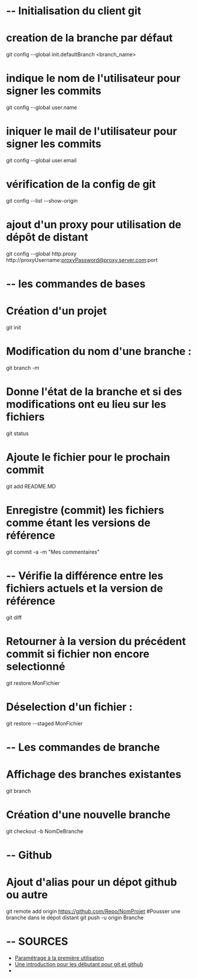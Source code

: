 # -- Initialisation du client git

# creation de la branche par défaut
git config --global init.defaultBranch <branch_name>
# indique le nom de l'utilisateur pour signer les commits
git config --global user.name <first-name name>
# iniquer le mail de l'utilisateur pour signer les commits
git config --global user.email <email>
# vérification de la config de git
git config --list --show-origin
# ajout d'un proxy pour utilisation de dépôt de distant
git config --global http.proxy http://proxyUsername:proxyPassword@proxy.server.com:port

# -- les commandes de bases

# Création d'un projet 
git init
# Modification du nom d'une branche :
git branch -m <name>
# Donne l'état de la branche et si des modifications ont eu lieu sur les fichiers
git status
# Ajoute le fichier pour le prochain commit
git add README.MD
# Enregistre (commit) les fichiers comme étant les versions de référence
git commit -a -m "Mes commentaires"
# -- Vérifie la différence entre les fichiers actuels et la version de référence
git diff
# Retourner à la version du précédent commit si fichier non encore selectionné
git restore MonFichier
# Déselection d'un fichier : 
git restore --staged MonFichier

# -- Les commandes de branche

# Affichage des branches existantes
git branch
# Création d'une nouvelle branche
git checkout -b NomDeBranche

# -- Github

# Ajout d'alias pour un dépot github ou autre
git remote add origin https://github.com/Repo/NomProjet
#Pousser une branche dans le dépot distant
git push -u origin Branche

# -- SOURCES
- [Paramétrage à la première utilisation](https://git-scm.com/book/fr/v2/D%C3%A9marrage-rapide-Param%C3%A9trage-%C3%A0-la-premi%C3%A8re-utilisation-de-Git)
- [Une introduction pour les débutant pour git et github](https://product.hubspot.com/blog/git-and-github-tutorial-for-beginners)
- 
